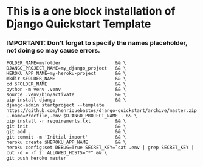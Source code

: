 # This is a one block installation of Django Quickstart Template

### IMPORTANT: Don't forget to specify the names placeholder, not doing so may cause errors.

```
FOLDER_NAME=myfolder                    && \
DJANGO_PROJECT_NAME=my_django_project   && \
HEROKU_APP_NAME=my-heroku-project       && \
mkdir $FOLDER_NAME                      && \
cd $FOLDER_NAME                         && \
python -m venv .venv                    && \
source .venv/bin/activate               && \
pip install django                      && \
django-admin startproject --template https://github.com/henriquebastos/django-quickstart/archive/master.zip --name=Procfile,.env $DJANGO_PROJECT_NAME . && \
pip install -r requirements.txt         && \
git init                                && \
git add .                               && \
git commit -m 'Initial import'          && \
heroku create $HEROKU_APP_NAME          && \
heroku config:set DEBUG=True SECRET_KEY=`cat .env | grep SECRET_KEY | cut -d = -f 2` ALLOWED_HOSTS="*" && \
git push heroku master
```
